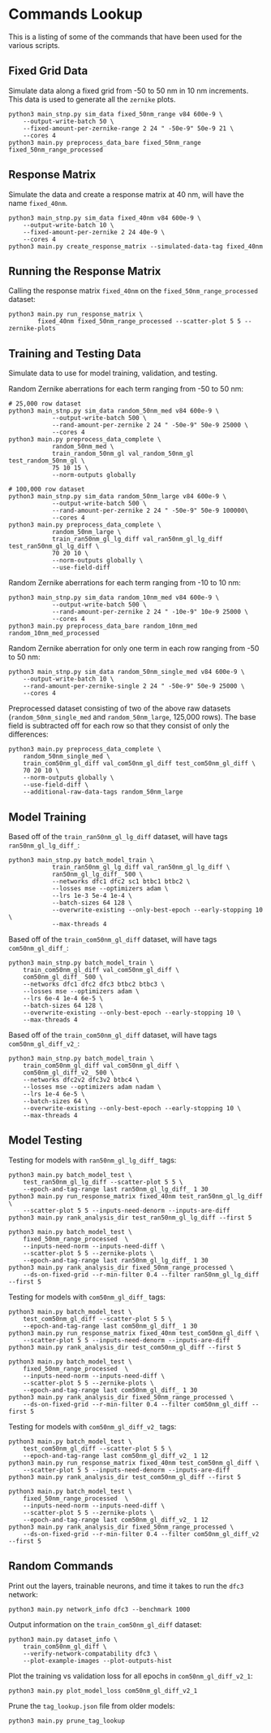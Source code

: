# Commands Lookup

This is a listing of some of the commands that have been used for the various scripts.

## Fixed Grid Data

Simulate data along a fixed grid from -50 to 50 nm in 10 nm increments.
This data is used to generate all the `zernike` plots.

    python3 main_stnp.py sim_data fixed_50nm_range v84 600e-9 \
        --output-write-batch 50 \
        --fixed-amount-per-zernike-range 2 24 " -50e-9" 50e-9 21 \
        --cores 4
    python3 main.py preprocess_data_bare fixed_50nm_range fixed_50nm_range_processed

## Response Matrix

Simulate the data and create a response matrix at 40 nm, will have the name `fixed_40nm`.

    python3 main_stnp.py sim_data fixed_40nm v84 600e-9 \
        --output-write-batch 10 \
        --fixed-amount-per-zernike 2 24 40e-9 \
        --cores 4
    python3 main.py create_response_matrix --simulated-data-tag fixed_40nm

## Running the Response Matrix

Calling the response matrix `fixed_40nm` on the `fixed_50nm_range_processed` dataset:

    python3 main.py run_response_matrix \
            fixed_40nm fixed_50nm_range_processed --scatter-plot 5 5 --zernike-plots

## Training and Testing Data

Simulate data to use for model training, validation, and testing.

Random Zernike aberrations for each term ranging from -50 to 50 nm:

    # 25,000 row dataset
    python3 main_stnp.py sim_data random_50nm_med v84 600e-9 \
                --output-write-batch 500 \
                --rand-amount-per-zernike 2 24 " -50e-9" 50e-9 25000 \
                --cores 4
    python3 main.py preprocess_data_complete \
                random_50nm_med \
                train_random_50nm_gl val_random_50nm_gl test_random_50nm_gl \
                75 10 15 \
                --norm-outputs globally

    # 100,000 row dataset
    python3 main_stnp.py sim_data random_50nm_large v84 600e-9 \
                --output-write-batch 500 \
                --rand-amount-per-zernike 2 24 " -50e-9" 50e-9 100000\
                --cores 4
    python3 main.py preprocess_data_complete \
                random_50nm_large \
                train_ran50nm_gl_lg_diff val_ran50nm_gl_lg_diff test_ran50nm_gl_lg_diff \
                70 20 10 \
                --norm-outputs globally \
                --use-field-diff

Random Zernike aberrations for each term ranging from -10 to 10 nm:

    python3 main_stnp.py sim_data random_10nm_med v84 600e-9 \
                --output-write-batch 500 \
                --rand-amount-per-zernike 2 24 " -10e-9" 10e-9 25000 \
                --cores 4
    python3 main.py preprocess_data_bare random_10nm_med random_10nm_med_processed

Random Zernike aberration for only one term in each row ranging from -50 to 50 nm:

    python3 main_stnp.py sim_data random_50nm_single_med v84 600e-9 \
        --output-write-batch 10 \
        --rand-amount-per-zernike-single 2 24 " -50e-9" 50e-9 25000 \
        --cores 4

Preprocessed dataset consisting of two of the above raw datasets (`random_50nm_single_med` and `random_50nm_large`, 125,000 rows).
The base field is subtracted off for each row so that they consist of only the differences:

    python3 main.py preprocess_data_complete \
        random_50nm_single_med \
        train_com50nm_gl_diff val_com50nm_gl_diff test_com50nm_gl_diff \
        70 20 10 \
        --norm-outputs globally \
        --use-field-diff \
        --additional-raw-data-tags random_50nm_large

## Model Training

Based off of the `train_ran50nm_gl_lg_diff` dataset, will have tags `ran50nm_gl_lg_diff_`:

    python3 main_stnp.py batch_model_train \
                train_ran50nm_gl_lg_diff val_ran50nm_gl_lg_diff \
                ran50nm_gl_lg_diff_ 500 \
                --networks dfc1 dfc2 sc1 btbc1 btbc2 \
                --losses mse --optimizers adam \
                --lrs 1e-3 5e-4 1e-4 \
                --batch-sizes 64 128 \
                --overwrite-existing --only-best-epoch --early-stopping 10 \
                --max-threads 4

Based off of the `train_com50nm_gl_diff` dataset, will have tags `com50nm_gl_diff_`:

    python3 main_stnp.py batch_model_train \
        train_com50nm_gl_diff val_com50nm_gl_diff \
        com50nm_gl_diff_ 500 \
        --networks dfc1 dfc2 dfc3 btbc2 btbc3 \
        --losses mse --optimizers adam \
        --lrs 6e-4 1e-4 6e-5 \
        --batch-sizes 64 128 \
        --overwrite-existing --only-best-epoch --early-stopping 10 \
        --max-threads 4

Based off of the `train_com50nm_gl_diff` dataset, will have tags `com50nm_gl_diff_v2_`:

    python3 main_stnp.py batch_model_train \
        train_com50nm_gl_diff val_com50nm_gl_diff \
        com50nm_gl_diff_v2_ 500 \
        --networks dfc2v2 dfc3v2 btbc4 \
        --losses mse --optimizers adam nadam \
        --lrs 1e-4 6e-5 \
        --batch-sizes 64 \
        --overwrite-existing --only-best-epoch --early-stopping 10 \
        --max-threads 4

## Model Testing

Testing for models with `ran50nm_gl_lg_diff_` tags:

    python3 main.py batch_model_test \
        test_ran50nm_gl_lg_diff --scatter-plot 5 5 \
        --epoch-and-tag-range last ran50nm_gl_lg_diff_ 1 30
    python3 main.py run_response_matrix fixed_40nm test_ran50nm_gl_lg_diff \
        --scatter-plot 5 5 --inputs-need-denorm --inputs-are-diff
    python3 main.py rank_analysis_dir test_ran50nm_gl_lg_diff --first 5

    python3 main.py batch_model_test \
        fixed_50nm_range_processed  \
        --inputs-need-norm --inputs-need-diff \
        --scatter-plot 5 5 --zernike-plots \
        --epoch-and-tag-range last ran50nm_gl_lg_diff_ 1 30
    python3 main.py rank_analysis_dir fixed_50nm_range_processed \
        --ds-on-fixed-grid --r-min-filter 0.4 --filter ran50nm_gl_lg_diff --first 5

Testing for models with `com50nm_gl_diff_` tags:

    python3 main.py batch_model_test \
        test_com50nm_gl_diff --scatter-plot 5 5 \
        --epoch-and-tag-range last com50nm_gl_diff_ 1 30
    python3 main.py run_response_matrix fixed_40nm test_com50nm_gl_diff \
        --scatter-plot 5 5 --inputs-need-denorm --inputs-are-diff
    python3 main.py rank_analysis_dir test_com50nm_gl_diff --first 5

    python3 main.py batch_model_test \
        fixed_50nm_range_processed  \
        --inputs-need-norm --inputs-need-diff \
        --scatter-plot 5 5 --zernike-plots \
        --epoch-and-tag-range last com50nm_gl_diff_ 1 30
    python3 main.py rank_analysis_dir fixed_50nm_range_processed \
        --ds-on-fixed-grid --r-min-filter 0.4 --filter com50nm_gl_diff --first 5

Testing for models with `com50nm_gl_diff_v2_` tags:

    python3 main.py batch_model_test \
        test_com50nm_gl_diff --scatter-plot 5 5 \
        --epoch-and-tag-range last com50nm_gl_diff_v2_ 1 12
    python3 main.py run_response_matrix fixed_40nm test_com50nm_gl_diff \
        --scatter-plot 5 5 --inputs-need-denorm --inputs-are-diff
    python3 main.py rank_analysis_dir test_com50nm_gl_diff --first 5

    python3 main.py batch_model_test \
        fixed_50nm_range_processed  \
        --inputs-need-norm --inputs-need-diff \
        --scatter-plot 5 5 --zernike-plots \
        --epoch-and-tag-range last com50nm_gl_diff_v2_ 1 12
    python3 main.py rank_analysis_dir fixed_50nm_range_processed \
        --ds-on-fixed-grid --r-min-filter 0.4 --filter com50nm_gl_diff_v2 --first 5

## Random Commands

Print out the layers, trainable neurons, and time it takes to run the `dfc3` network:

    python3 main.py network_info dfc3 --benchmark 1000

Output information on the `train_com50nm_gl_diff` dataset:

    python3 main.py dataset_info \
        train_com50nm_gl_diff \
        --verify-network-compatability dfc3 \
        --plot-example-images --plot-outputs-hist

Plot the training vs validation loss for all epochs in `com50nm_gl_diff_v2_1`:

    python3 main.py plot_model_loss com50nm_gl_diff_v2_1

Prune the `tag_lookup.json` file from older models:

    python3 main.py prune_tag_lookup
